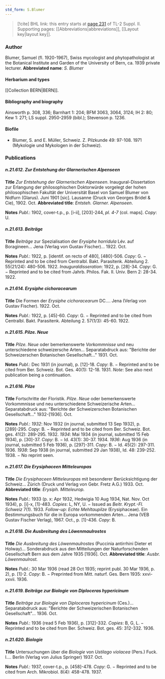 ```yaml
---
std_form: S.Blumer
---
```


> [!cite] BHL link: this entry starts at [page 231](https://www.biodiversitylibrary.org/page/33265428) of TL-2 Suppl. II.
> Supporting pages: [[Abbreviations|abbreviations]], [[Layout key|layout key]].

### Author

Blumer, Samuel (fl. 1920-1967), Swiss mycologist and phytopathologist at the Botanical Institute and Garden of the University of Bern, ca. 1939 private lecturer. 
**Abbreviated name**: *S. Blumer*

#### Herbarium and types

[[Collection BERN|BERN]].

#### Bibliography and biography

Ainsworth p. 308, 336; Barnhart 1: 204; BFM 3063, 3064, 3124; IH 2: 80; Kew 1: 271; LS suppl. 2950-2959 (bibl.); Stevenson p. 1236.

#### Biofile

- Blumer, S. and E. Müller, Schweiz. Z. Pilzkunde 49: 97-108. 1971 (Mykologie und Mykologen in der Schweiz).

### Publications

##### n.21.612. Zur Entstehung der Glarnerischen Alpenseen

**Title**
*Zur Entstehung der Glarnerischen Alpenseen*. Inaugural-Dissertation zur Erlangung der philosophischen Doktorwürde vorgelegt der hohen philosophischen Fakultät der Universität Basel von Samuel Blumer von Nidfurn (Glarus). Juni 1901 \[sic\]. Lausanne (Druck von Georges Bridel & Cie), 1902. Oct.
**Abbreviated title**: *Entsteh. Glarner. Alpenseen*.

**Notes**
*Publ*.: 1902, cover-t.p., p. \[i-ii\], \[203\]-244, *pl. 4-7* (col. maps\]. *Copy*: U.

##### n.21.613. Beiträge

**Title**
*Beiträge* zur Spezialisation der *Erysiphe horridula* Lév. auf Boragineen... Jena (Verlag von Gustav Fischer)... 1922. Oct.

**Notes**
*Publ*.: 1922, p. \[identif. on recto of 480\], \[480\]-506. *Copy*: G. − Reprinted and to be cited from Centralbl. Bakt. Parasitenk. Abteilung 2. 55(21/24): 480-506. 1922.
*Inauguraldisseration*: 1922, p. \[28\]-34. *Copy*: G. − Reprinted and to be cited from Jahrb. Philos. Fak. II. Univ. Bern 2: 28-34. 1922.

##### n.21.614. Erysiphe cichoracearum

**Title**
Die Formen der *Erysiphe cichoracearum* DC.... Jena (Verlag von Gustav Fischer). 1922. Oct.

**Notes**
*Publ*.: 1922, p. \[45\]-60. *Copy*: G. − Reprinted and to be cited from Centralbl. Bakt. Parasitenk. Abteilung 2. 57(1/3): 45-60. 1922.

##### n.21.615. Pilze. Neue

**Title**
*Pilze. Neue* oder bemerkenswerte *Vorkommnisse* und neu unterschiedene schweizersche Arten... Separatabdruck aus: "Berichte der Schweizerschen Botanischen Gesellschaft..." 1931. Oct.

**Notes**
*Publ*.: Dec 1931 (in journal), p. \[12\]-18. *Copy*: B. − Reprinted and to be cited from Ber. Schweiz. Bot. Ges. 40(1): 12-18. 1931.
*Note*: See also next publication being a continuation.

##### n.21.616. Pilze

**Title**
Fortschritte der Floristik. *Pilze*. *Neue* oder bemerkenswerte Vorkommnisse und neu unterschiedene Schweizerische Arten... Separatabdruck aus: "Berichte der Schweizerschen Botanischen Gesellschaft..." 1932-\[1936\]. Oct.

**Notes**
*Publ*.: *1932*: Nov 1932 (in journal, submitted 13 Sep 1932), p. \[289\]-295. *Copy*: B. − Reprinted and to be cited from Ber. Schweiz. Bot. ges. 41(2): 289-295. 1932.
*1934*: Mai 1934 (in journal, submitted 15 Feb 1934), p. \[30\]-37. *Copy*: B. − Id. 43(1): 30-37. 1934.
*1936*: Aug 1936 (in journal, submitted 5 Feb 1936), p. \[297\]-311. *Copy*: B. − Id. 45(2): 297-311. 1936.
*1938*: Sep 1938 (in journal, submitted 29 Jan 1938), Id. 48: 239-252. 1938. − No reprint seen.

##### n.21.617. Die Erysiphaceen Mitteleuropas

**Title**
*Die Erysiphaceen Mitteleuropas* mit besonderer Berücksichtigung der Schweiz... Zürich (Druck und Verlag von Gebr. Fretz A.G.) 1933. Oct.
**Abbreviated title**: *Erysiph. Mitteleurop.*

**Notes**
*Publ*.: 1933 (p. x: Apr 1932, Hedwigia 10 Aug 1934, Nat. Nov. Oct 1934), p. \[i\]-x, \[1\]-483.
*Copies*: L, NY, U. − Issued as *Beitr. Krypt.-Fl. Schweiz* 7(1). 1933.
*Follow-up*: *Echte Mehltaupilze* (Erysiphaceae). Ein Bestimmungsbuch für die in Europa vorkommenden Arten... Jena (VEB Gustav Fischer Verlag), 1967. Oct., p. \[1\]-436. *Copy*: B.

##### n.21.618. Die Ausbreitung des Löwenmaulrostes

**Title**
*Die Ausbreitung des Löwenmaulrostes* (Puccinia antirrhini Dieter et Holway)... Sonderabdruck aus den Mitteilungen der Naturforschenden Gesellschaft Bern aus dem Jahre 1935 \[1936\]. Oct.
**Abbreviated title**: *Ausbr. Löwenmaulrost.*

**Notes**
*Publ*.: 30 Mar 1936 (read 28 Oct 1935; reprint publ. 30 Mar 1936, p. 2), p. \[1\]-2. *Copy*: B. − Preprinted from Mitt. naturf. Ges. Bern 1935: xxvi-xxvii. 1936.

##### n.21.619. Beiträge zur Biologie von Diploceras hypericinum

**Title**
*Beiträge zur Biologie von Diploceras hypericinum* (Ces.)... Separatabdruck aus: "Berichte der Schweizerischen Botanischen Gesellschaft"... 1936. Oct.

**Notes**
*Publ*.: 1936 (read 5 Feb 1936), p. \[312\]-332. *Copies*: B, G, L. − Reprinted and to be cited from Ber. Schweiz. Bot. ges. 45: 312-332. 1936.

##### n.21.620. Biologie

**Title**
Untersuchungen über die *Biologie* von *Ustilago violacea* (Pers.) Fuck. I.... Berlin (Verlag von Julius Springer) 1937. Oct.

**Notes**
*Publ*.: 1937, cover-t.p., p. \[458\]-478. *Copy*: G. − Reprinted and to be cited from Arch. Mikrobiol. 8(4): 458-478. 1937.

